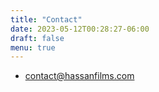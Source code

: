 ```yaml
---
title: "Contact"
date: 2023-05-12T00:28:27-06:00
draft: false
menu: true
---
```


- contact@hassanfilms.com